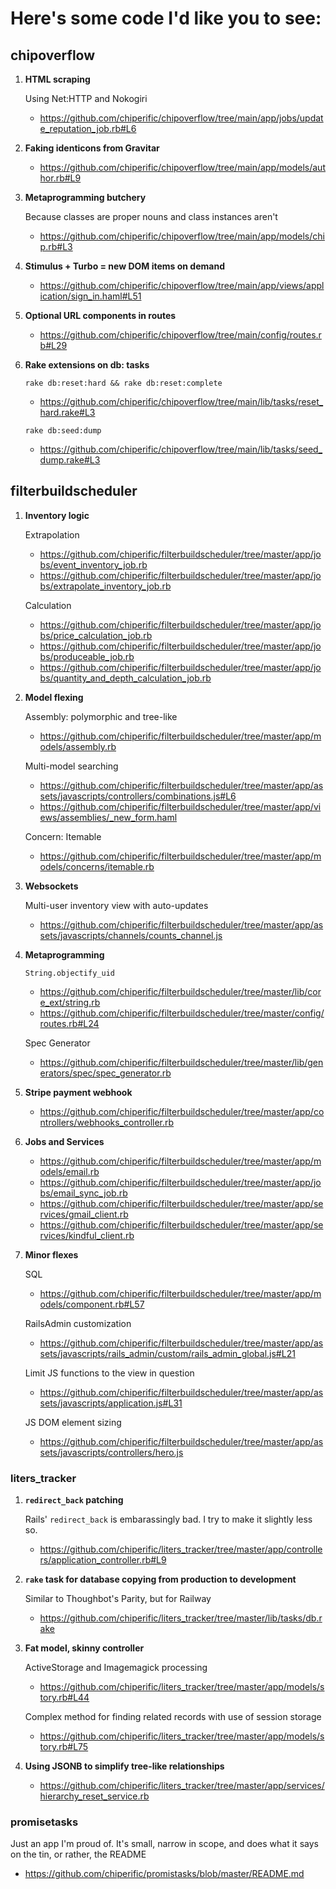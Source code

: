 # Here's some code I'd like you to see:

## chipoverflow

1. __HTML scraping__

    Using Net:HTTP and Nokogiri
    - https://github.com/chiperific/chipoverflow/tree/main/app/jobs/update_reputation_job.rb#L6

2. __Faking identicons from Gravitar__
    - https://github.com/chiperific/chipoverflow/tree/main/app/models/author.rb#L9

3. __Metaprogramming butchery__

    Because classes are proper nouns and class instances aren't
    - https://github.com/chiperific/chipoverflow/tree/main/app/models/chip.rb#L3

4. __Stimulus + Turbo = new DOM items on demand__
    - https://github.com/chiperific/chipoverflow/tree/main/app/views/application/sign_in.haml#L51

5. __Optional URL components in routes__
    - https://github.com/chiperific/chipoverflow/tree/main/config/routes.rb#L29

6. __Rake extensions on db: tasks__

    `rake db:reset:hard && rake db:reset:complete`
    - https://github.com/chiperific/chipoverflow/tree/main/lib/tasks/reset_hard.rake#L3

    `rake db:seed:dump`
    - https://github.com/chiperific/chipoverflow/tree/main/lib/tasks/seed_dump.rake#L3



## filterbuildscheduler

1. __Inventory logic__

    Extrapolation
    - https://github.com/chiperific/filterbuildscheduler/tree/master/app/jobs/event_inventory_job.rb
    - https://github.com/chiperific/filterbuildscheduler/tree/master/app/jobs/extrapolate_inventory_job.rb

    Calculation
    - https://github.com/chiperific/filterbuildscheduler/tree/master/app/jobs/price_calculation_job.rb
    - https://github.com/chiperific/filterbuildscheduler/tree/master/app/jobs/produceable_job.rb
    - https://github.com/chiperific/filterbuildscheduler/tree/master/app/jobs/quantity_and_depth_calculation_job.rb

1. __Model flexing__

    Assembly: polymorphic and tree-like
    - https://github.com/chiperific/filterbuildscheduler/tree/master/app/models/assembly.rb

    Multi-model searching
    - https://github.com/chiperific/filterbuildscheduler/tree/master/app/assets/javascripts/controllers/combinations.js#L6
    - https://github.com/chiperific/filterbuildscheduler/tree/master/app/views/assemblies/_new_form.haml

    Concern: Itemable
    - https://github.com/chiperific/filterbuildscheduler/tree/master/app/models/concerns/itemable.rb

1. __Websockets__

    Multi-user inventory view with auto-updates
    - https://github.com/chiperific/filterbuildscheduler/tree/master/app/assets/javascripts/channels/counts_channel.js

1. __Metaprogramming__

    `String.objectify_uid`
    - https://github.com/chiperific/filterbuildscheduler/tree/master/lib/core_ext/string.rb
    - https://github.com/chiperific/filterbuildscheduler/tree/master/config/routes.rb#L24

    Spec Generator
    - https://github.com/chiperific/filterbuildscheduler/tree/master/lib/generators/spec/spec_generator.rb

1. __Stripe payment webhook__

    - https://github.com/chiperific/filterbuildscheduler/tree/master/app/controllers/webhooks_controller.rb

1. __Jobs and Services__

    - https://github.com/chiperific/filterbuildscheduler/tree/master/app/models/email.rb
    - https://github.com/chiperific/filterbuildscheduler/tree/master/app/jobs/email_sync_job.rb
    - https://github.com/chiperific/filterbuildscheduler/tree/master/app/services/gmail_client.rb
    - https://github.com/chiperific/filterbuildscheduler/tree/master/app/services/kindful_client.rb

1. __Minor flexes__

    SQL
    - https://github.com/chiperific/filterbuildscheduler/tree/master/app/models/component.rb#L57

    RailsAdmin customization
    - https://github.com/chiperific/filterbuildscheduler/tree/master/app/assets/javascripts/rails_admin/custom/rails_admin_global.js#L21

    Limit JS functions to the view in question
    - https://github.com/chiperific/filterbuildscheduler/tree/master/app/assets/javascripts/application.js#L31

    JS DOM element sizing
    - https://github.com/chiperific/filterbuildscheduler/tree/master/app/assets/javascripts/controllers/hero.js



### liters_tracker

1. __`redirect_back` patching__

    Rails' `redirect_back` is embarassingly bad. I try to make it slightly less so.
    - https://github.com/chiperific/liters_tracker/tree/master/app/controllers/application_controller.rb#L9

1. __`rake` task for database copying from production to development__

    Similar to Thoughbot's Parity, but for Railway
    - https://github.com/chiperific/liters_tracker/tree/master/lib/tasks/db.rake

1. __Fat model, skinny controller__

    ActiveStorage and Imagemagick processing
    - https://github.com/chiperific/liters_tracker/tree/master/app/models/story.rb#L44

    Complex method for finding related records with use of session storage
    - https://github.com/chiperific/liters_tracker/tree/master/app/models/story.rb#L75

1. __Using JSONB to simplify tree-like relationships__

    - https://github.com/chiperific/liters_tracker/tree/master/app/services/hierarchy_reset_service.rb



### promisetasks

Just an app I'm proud of. It's small, narrow in scope, and does what it says on the tin, or rather, the README

- https://github.com/chiperific/promistasks/blob/master/README.md
